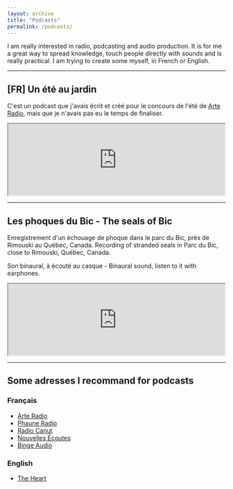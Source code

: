 ```yaml
---
layout: archive
title: "Podcasts"
permalink: /podcasts/
---
```


I am really interested in radio, podcasting and audio production. It is for me a great way to spread knowledge, touch people directly with sounds and is really practical. I am trying to create some myself, in French or English. 

***

## [FR] Un été au jardin

C'est un podcast que j'avais écrit et créé pour le concours de l'été de [Arte Radio](https://www.arteradio.com/), mais que je n'avais pas eu le temps de finaliser.

<iframe width='500px' height='165px' src="https://audioblog.arteradio.com/embed/132017"></iframe>

***

## Les phoques du Bic - The seals of Bic

Enregistrement d'un échouage de phoque dans le parc du Bic, près de Rimouski au Québec, Canada.
Recording of stranded seals in Parc du Bic, close to Rimouski, Québec, Canada.

Son binaural, à écouté au casque - Binaural sound, listen to it with earphones. 

<iframe width='500px' height='165px' src="https://audioblog.arteradio.com/embed/139263"></iframe>

***

## Some adresses I recommand for podcasts

### Français

- [Arte Radio](https://www.arteradio.com/)
- [Phaune Radio](https://phauneradio.com/)
- [Radio Canut](https://radiocanut.org/)
- [Nouvelles Écoutes](http://www.nouvellesecoutes.fr/)
- [Binge Audio](https://www.binge.audio/)

### English
- [The Heart](https://www.theheartradio.org/)
